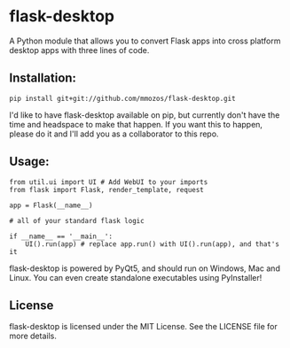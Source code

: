 # flask-desktop

A Python module that allows you to convert Flask apps into cross platform desktop apps with three lines of code.

## Installation:

    pip install git+git://github.com/mmozos/flask-desktop.git

I'd like to have flask-desktop available on pip, but currently don't have the time and headspace to make that happen. If you want this to happen, please do it and I'll add you as a collaborator to this repo.

## Usage:

    from util.ui import UI # Add WebUI to your imports
    from flask import Flask, render_template, request

    app = Flask(__name__)

    # all of your standard flask logic

    if __name__ == '__main__':
        UI().run(app) # replace app.run() with UI().run(app), and that's it

flask-desktop is powered by PyQt5, and should run on Windows, Mac and Linux. You can even create standalone executables using PyInstaller!

## License

flask-desktop is licensed under the MIT License. See the LICENSE file for more details.
